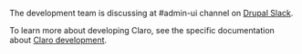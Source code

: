 The development team is discussing at #admin-ui channel on [Drupal Slack](https://www.drupal.org/slack). 

To learn more about developing Claro, see the specific documentation about [Claro development](https://www.drupal.org/docs/8/core/themes/claro-theme/development).